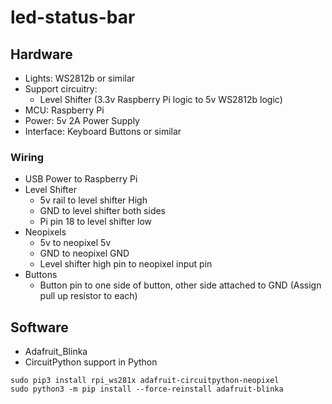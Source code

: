 # led-status-bar

## Hardware
- Lights: WS2812b or similar
- Support circuitry: 
  - Level Shifter (3.3v Raspberry Pi logic to 5v WS2812b logic)
- MCU: Raspberry Pi
- Power: 5v 2A Power Supply
- Interface: Keyboard Buttons or similar

### Wiring
- USB Power to Raspberry Pi
- Level Shifter
  - 5v rail to level shifter High
  - GND to level shifter both sides
  - Pi pin 18 to level shifter low
- Neopixels
  - 5v to neopixel 5v
  - GND to neopixel GND
  - Level shifter high pin to neopixel input pin
- Buttons
  - Button pin to one side of button, other side attached to GND (Assign pull up resistor to each)

## Software
- Adafruit_Blinka
- CircuitPython support in Python
```
sudo pip3 install rpi_ws281x adafruit-circuitpython-neopixel
sudo python3 -m pip install --force-reinstall adafruit-blinka
```